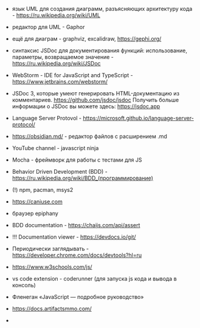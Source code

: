 * язык UML для создания диаграмм, разъясняющих архитектуру кода - https://ru.wikipedia.org/wiki/UML

* редактор для UML - Gaphor
* ещё для диаграм - graphviz, excalidraw, https://gephi.org/

* синтаксис JSDoc для документирования функций: использование, параметры, возвращаемое значение - https://ru.wikipedia.org/wiki/JSDoc

* WebStorm - IDE for JavaScript and TypeScript - https://www.jetbrains.com/webstorm/

* JSDoc 3, которые умеют генерировать HTML-документацию из комментариев. https://github.com/jsdoc/jsdoc
Получить больше информации о JSDoc вы можете здесь: https://jsdoc.app

* Language Server Protovol - https://microsoft.github.io/language-server-protocol/

* https://obsidian.md/ - редактор файлов с расширением .md

* YouTube channel -  javascript ninja

* Mocha - фреймворк для работы с тестами для JS

* Behavior Driven Development (BDD) - https://ru.wikipedia.org/wiki/BDD_(программирование)

* (!) npm, pacman, msys2

* https://caniuse.com

* браузер epiphany

* BDD documentation - https://chaijs.com/api/assert

* !!! Documentation viewer - https://devdocs.io/git/

* Периодически заглядывать - https://developer.chrome.com/docs/devtools?hl=ru

* https://www.w3schools.com/js/

* vs code extension - coderunner (для запуска js кода и вывода в консоль)

*  Фленеган «JavaScript — подробное руководство»

* https://docs.artifactsmmo.com/

*